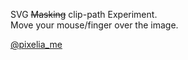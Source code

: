 SVG <s>Masking</s> <span class="underline">clip-path</span> Experiment.  
Move your mouse/finger over the image.

[@pixelia_me](https://twitter.com/pixelia_me)
